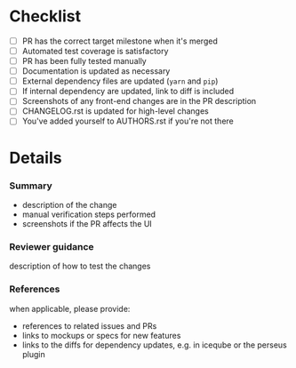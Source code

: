 
# Checklist

- [ ] PR has the correct target milestone when it's merged
- [ ] Automated test coverage is satisfactory
- [ ] PR has been fully tested manually
- [ ] Documentation is updated as necessary
- [ ] External dependency files are updated (`yarn` and `pip`)
- [ ] If internal dependency are updated, link to diff is included
- [ ] Screenshots of any front-end changes are in the PR description
- [ ] CHANGELOG.rst is updated for high-level changes
- [ ] You've added yourself to AUTHORS.rst if you're not there

# Details

### Summary

* description of the change
* manual verification steps performed
* screenshots if the PR affects the UI

### Reviewer guidance

description of how to test the changes

### References

when applicable, please provide:

* references to related issues and PRs
* links to mockups or specs for new features
* links to the diffs for dependency updates, e.g. in iceqube or the perseus plugin
